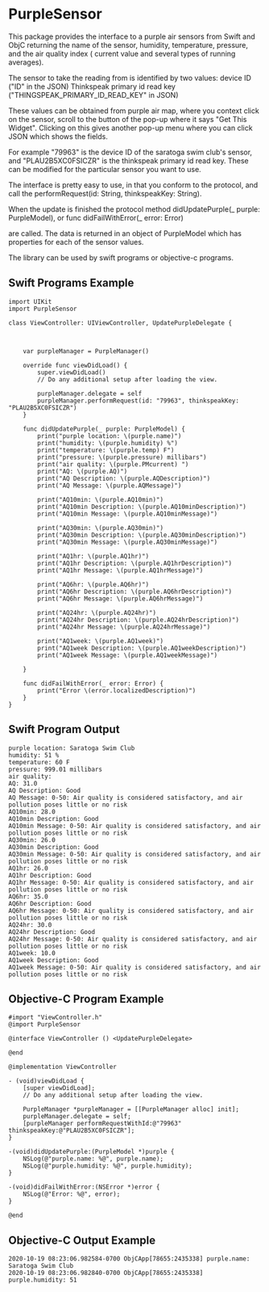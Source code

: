 # PurpleSensor

This package provides the interface to a purple air sensors from Swift and ObjC returning
the name of the sensor, humidity, temperature, pressure, and the air quality index (
current value and several types of running averages).

The sensor to take the reading from is identified by two values:
    device ID ("ID" in the JSON)
   Thinkspeak primary id read key ("THINGSPEAK_PRIMARY_ID_READ_KEY" in JSON)
    
These values can be obtained from purple air map, where you context click on the sensor,
scroll to the button of the pop-up where it says "Get This Widget".  Clicking on this gives
another pop-up menu where you can click JSON which shows the fields.

For example  "79963" is the device ID of the saratoga swim club's sensor, and "PLAU2B5XC0FSICZR"
is the thinkspeak primary id read key.  These can be modified for the particular sensor you 
want to use.

The interface is pretty easy to use, in that you conform to the protocol, and call the
performRequest(id: String, thinkspeakKey: String).

When the update is finished the protocol method
    didUpdatePurple(_ purple: PurpleModel), or 
    func didFailWithError(_ error: Error)

are called.  The data is returned in an object of PurpleModel which has properties for 
each of the sensor values.

The library can be used by swift programs or objective-c programs.

## Swift Programs Example


```
import UIKit
import PurpleSensor

class ViewController: UIViewController, UpdatePurpleDelegate {

    
    
    var purpleManager = PurpleManager()
    
    override func viewDidLoad() {
        super.viewDidLoad()
        // Do any additional setup after loading the view.
        
        purpleManager.delegate = self
        purpleManager.performRequest(id: "79963", thinkspeakKey: "PLAU2B5XC0FSICZR")
    }
    
    func didUpdatePurple(_ purple: PurpleModel) {
        print("purple location: \(purple.name)")
        print("humidity: \(purple.humidity) %")
        print("temperature: \(purple.temp) F")
        print("pressure: \(purple.pressure) millibars")
        print("air quality: \(purple.PMcurrent) ")
        print("AQ: \(purple.AQ)")
        print("AQ Description: \(purple.AQDescription)")
        print("AQ Message: \(purple.AQMessage)")
        
        print("AQ10min: \(purple.AQ10min)")
        print("AQ10min Description: \(purple.AQ10minDescription)")
        print("AQ10min Message: \(purple.AQ10minMessage)")
        
        print("AQ30min: \(purple.AQ30min)")
        print("AQ30min Description: \(purple.AQ30minDescription)")
        print("AQ30min Message: \(purple.AQ30minMessage)")
        
        print("AQ1hr: \(purple.AQ1hr)")
        print("AQ1hr Description: \(purple.AQ1hrDescription)")
        print("AQ1hr Message: \(purple.AQ1hrMessage)")
        
        print("AQ6hr: \(purple.AQ6hr)")
        print("AQ6hr Description: \(purple.AQ6hrDescription)")
        print("AQ6hr Message: \(purple.AQ6hrMessage)")
        
        print("AQ24hr: \(purple.AQ24hr)")
        print("AQ24hr Description: \(purple.AQ24hrDescription)")
        print("AQ24hr Message: \(purple.AQ24hrMessage)")
        
        print("AQ1week: \(purple.AQ1week)")
        print("AQ1week Description: \(purple.AQ1weekDescription)")
        print("AQ1week Message: \(purple.AQ1weekMessage)")
        
    }
    
    func didFailWithError(_ error: Error) {
        print("Error \(error.localizedDescription)")
    }
}
```
## Swift Program Output
```
purple location: Saratoga Swim Club
humidity: 51 %
temperature: 60 F
pressure: 999.01 millibars
air quality:  
AQ: 31.0
AQ Description: Good
AQ Message: 0-50: Air quality is considered satisfactory, and air pollution poses little or no risk
AQ10min: 28.0
AQ10min Description: Good
AQ10min Message: 0-50: Air quality is considered satisfactory, and air pollution poses little or no risk
AQ30min: 26.0
AQ30min Description: Good
AQ30min Message: 0-50: Air quality is considered satisfactory, and air pollution poses little or no risk
AQ1hr: 26.0
AQ1hr Description: Good
AQ1hr Message: 0-50: Air quality is considered satisfactory, and air pollution poses little or no risk
AQ6hr: 35.0
AQ6hr Description: Good
AQ6hr Message: 0-50: Air quality is considered satisfactory, and air pollution poses little or no risk
AQ24hr: 30.0
AQ24hr Description: Good
AQ24hr Message: 0-50: Air quality is considered satisfactory, and air pollution poses little or no risk
AQ1week: 10.0
AQ1week Description: Good
AQ1week Message: 0-50: Air quality is considered satisfactory, and air pollution poses little or no risk
```
## Objective-C Program Example

```
#import "ViewController.h"
@import PurpleSensor

@interface ViewController () <UpdatePurpleDelegate>

@end

@implementation ViewController

- (void)viewDidLoad {
    [super viewDidLoad];
    // Do any additional setup after loading the view.
    
    PurpleManager *purpleManager = [[PurpleManager alloc] init];
    purpleManager.delegate = self;
    [purpleManager performRequestWithId:@"79963" thinkspeakKey:@"PLAU2B5XC0FSICZR"];
}

-(void)didUpdatePurple:(PurpleModel *)purple {
    NSLog(@"purple.name: %@", purple.name);
    NSLog(@"purple.humidity: %@", purple.humidity);
}

-(void)didFailWithError:(NSError *)error {
    NSLog(@"Error: %@", error);
}

@end
```
## Objective-C Output Example

```
2020-10-19 08:23:06.982584-0700 ObjCApp[78655:2435338] purple.name: Saratoga Swim Club
2020-10-19 08:23:06.982840-0700 ObjCApp[78655:2435338] purple.humidity: 51
```
